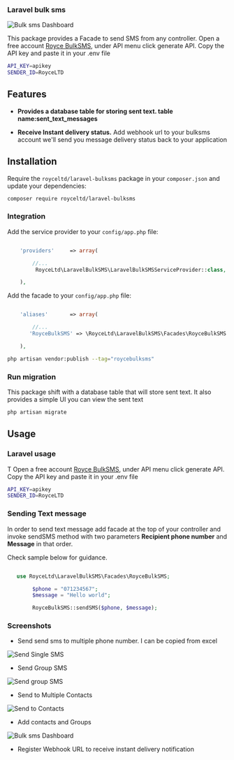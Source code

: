 ### Laravel bulk sms

![Bulk sms Dashboard](https://roycebulksms.com/assets/outbox.png)

This package provides  a Facade to send SMS from any controller. Open a free account [Royce BulkSMS](https://roycebulksms.com), under API menu click generate API. Copy the API key and paste it in your .env file

```sh
API_KEY=apikey
SENDER_ID=RoyceLTD
```

## Features


- **Provides a database table for storing sent text. table name:sent_text_messages**

- **Receive Instant delivery status.** Add webhook url to your bulksms account we'll send you message delivery status back to your application




## Installation

Require the `royceltd/laravel-bulksms` package in your `composer.json` and update your dependencies:

```sh
composer require royceltd/laravel-bulksms
```

### Integration

Add the service provider to your `config/app.php` file:

```php

    'providers'     => array(

        //...
         RoyceLtd\LaravelBulkSMS\LaravelBulkSMSServiceProvider::class,

    ),

```

Add the facade to your `config/app.php` file:

```php

    'aliases'       => array(

        //...
       'RoyceBulkSMS' => \RoyceLtd\LaravelBulkSMS\Facades\RoyceBulkSMS::class

    ),

```

```sh
php artisan vendor:publish --tag="roycebulksms"
```

### Run migration

This package shift with a database table that will store sent text. It also provides a simple UI you
can view the sent text

```sh
php artisan migrate
```

## Usage

### Laravel usage

T Open a free account [Royce BulkSMS](https://roycebulksms.com), under API menu click generate API. Copy the API key and paste it in your .env file



```sh
API_KEY=apikey
SENDER_ID=RoyceLTD
```

### Sending Text message

In order to send text message add facade at the top of your controller and invoke sendSMS method with
two parameters **Recipient phone number** and **Message** in that order.

Check sample below for guidance.

```php

   use RoyceLtd\LaravelBulkSMS\Facades\RoyceBulkSMS;

        $phone = "071234567";
        $message = "Hello world";

        RoyceBulkSMS::sendSMS($phone, $message);

```


### Screenshots

- Send send sms to multiple phone number. I can be copied from excel

![Send Single SMS](https://roycebulksms.com/assets/sendsinglesms.png)

- Send Group SMS

![Send group SMS](https://roycebulksms.com/assets/sendtogroups.png)

- Send to Multiple Contacts

![Send to Contacts](https://roycebulksms.com/assets/sendtocontacts.png)

- Add contacts and Groups

![Bulk sms Dashboard](https://roycebulksms.com/assets/newcontact.png)

- Register Webhook URL to receive instant delivery notification
